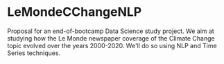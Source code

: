 # LeMondeCChangeNLP
Proposal for an end-of-bootcamp Data Science study project.
We aim at studying how the Le Monde newspaper coverage of the Climate Change topic evolved over the years 2000-2020.
We'll do so using NLP and Time Series techniques.
